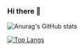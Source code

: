 ### Hi there 👋
![Anurag's GitHub stats](https://github-readme-stats.vercel.app/api?username=jordanc28&theme=codeSTACKr&show_icons=true)

[![Top Langs](https://github-readme-stats.vercel.app/api/top-langs/?username=jordanc28&layout=compact)](https://github.com/anuraghazra/github-readme-stats)
<!--
**JordanC28/jordanc28** is a ✨ _special_ ✨ repository because its `README.md` (this file) appears on your GitHub profile.

Here are some ideas to get you started:

- 🔭 I’m currently working on ...
- 🌱 I’m currently learning ...
- 👯 I’m looking to collaborate on ...
- 🤔 I’m looking for help with ...
- 💬 Ask me about ...
- 📫 How to reach me: ...
- 😄 Pronouns: ...
- ⚡ Fun fact: ...
-->
